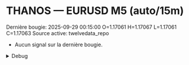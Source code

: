 # THANOS — EURUSD M5 (auto/15m)
Dernière bougie: 2025-09-29 00:15:00  O=1.17061  H=1.17067  L=1.17061  C=1.17063
Source active: twelvedata_repo

- Aucun signal sur la dernière bougie.

<details><summary>Debug</summary>

- TD_API_KEY manquant.

</details>
